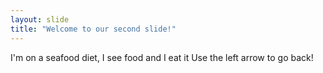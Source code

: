 ```yaml
---
layout: slide
title: "Welcome to our second slide!"
---
```

I'm on a seafood diet, I see food and I eat it
Use the left arrow to go back!
